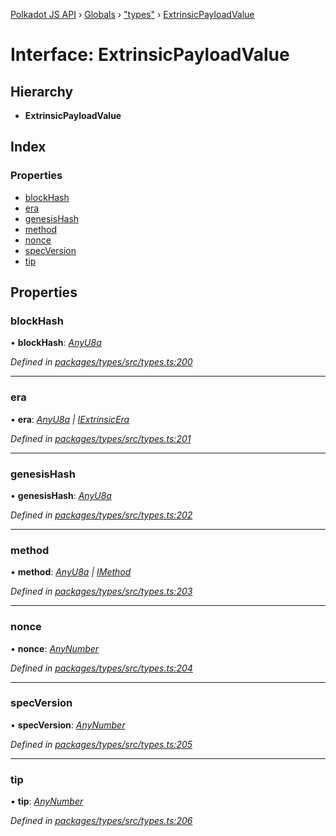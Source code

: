 [Polkadot JS API](../README.md) › [Globals](../globals.md) › ["types"](../modules/_types_.md) › [ExtrinsicPayloadValue](_types_.extrinsicpayloadvalue.md)

# Interface: ExtrinsicPayloadValue

## Hierarchy

* **ExtrinsicPayloadValue**

## Index

### Properties

* [blockHash](_types_.extrinsicpayloadvalue.md#blockhash)
* [era](_types_.extrinsicpayloadvalue.md#era)
* [genesisHash](_types_.extrinsicpayloadvalue.md#genesishash)
* [method](_types_.extrinsicpayloadvalue.md#method)
* [nonce](_types_.extrinsicpayloadvalue.md#nonce)
* [specVersion](_types_.extrinsicpayloadvalue.md#specversion)
* [tip](_types_.extrinsicpayloadvalue.md#tip)

## Properties

###  blockHash

• **blockHash**: *[AnyU8a](../modules/_types_.md#anyu8a)*

*Defined in [packages/types/src/types.ts:200](https://github.com/polkadot-js/api/blob/64ff226535/packages/types/src/types.ts#L200)*

___

###  era

• **era**: *[AnyU8a](../modules/_types_.md#anyu8a) | [IExtrinsicEra](_types_.iextrinsicera.md)*

*Defined in [packages/types/src/types.ts:201](https://github.com/polkadot-js/api/blob/64ff226535/packages/types/src/types.ts#L201)*

___

###  genesisHash

• **genesisHash**: *[AnyU8a](../modules/_types_.md#anyu8a)*

*Defined in [packages/types/src/types.ts:202](https://github.com/polkadot-js/api/blob/64ff226535/packages/types/src/types.ts#L202)*

___

###  method

• **method**: *[AnyU8a](../modules/_types_.md#anyu8a) | [IMethod](_types_.imethod.md)*

*Defined in [packages/types/src/types.ts:203](https://github.com/polkadot-js/api/blob/64ff226535/packages/types/src/types.ts#L203)*

___

###  nonce

• **nonce**: *[AnyNumber](../modules/_types_.md#anynumber)*

*Defined in [packages/types/src/types.ts:204](https://github.com/polkadot-js/api/blob/64ff226535/packages/types/src/types.ts#L204)*

___

###  specVersion

• **specVersion**: *[AnyNumber](../modules/_types_.md#anynumber)*

*Defined in [packages/types/src/types.ts:205](https://github.com/polkadot-js/api/blob/64ff226535/packages/types/src/types.ts#L205)*

___

###  tip

• **tip**: *[AnyNumber](../modules/_types_.md#anynumber)*

*Defined in [packages/types/src/types.ts:206](https://github.com/polkadot-js/api/blob/64ff226535/packages/types/src/types.ts#L206)*
